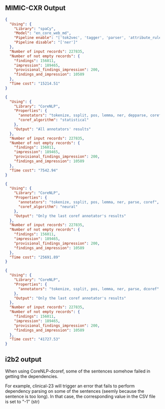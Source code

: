 ## MIMIC-CXR Output

```JSON
{
  "Using": {
    "Library": "spaCy",
    "Model": "en_core_web_md",
    "Pipeline enable": "['tok2vec', 'tagger', 'parser', 'attribute_ruler', 'lemmatizer']",
    "Pipeline disable": "['ner']"
  },
  "Number of input records": 227835,
  "Number of not empty records": {
    "findings": 156011,
    "impression": 189465,
    "provisional_findings_impression": 200,
    "findings_and_impression": 10589
  },
  "Time cost": "15214.51"
}

{
  "Using": {
    "Library": "CoreNLP",
    "Properties": {
      "annotators": "tokenize, ssplit, pos, lemma, ner, depparse, coref",
      "coref_algorithm": "statistical"
    },
    "Output": "All annotators' results"
  },
  "Number of input records": 227835,
  "Number of not empty records": {
    "findings": 156011,
    "impression": 189465,
    "provisional_findings_impression": 200,
    "findings_and_impression": 10589
  },
  "Time cost": "7542.94"
}

{
  "Using": {
    "Library": "CoreNLP",
    "Properties": {
      "annotators": "tokenize, ssplit, pos, lemma, ner, parse, coref",
      "coref_algorithm": "neural"
    },
    "Output": "Only the last coref annotator's results"
  },
  "Number of input records": 227835,
  "Number of not empty records": {
    "findings": 156011,
    "impression": 189465,
    "provisional_findings_impression": 200,
    "findings_and_impression": 10589
  },
  "Time cost": "25691.89"
}

{
  "Using": {
    "Library": "CoreNLP",
    "Properties": {
      "annotators": "tokenize, ssplit, pos, lemma, ner, parse, dcoref"
    },
    "Output": "Only the last coref annotator's results"
  },
  "Number of input records": 227835,
  "Number of not empty records": {
    "findings": 156011,
    "impression": 189465,
    "provisional_findings_impression": 200,
    "findings_and_impression": 10589
  },
  "Time cost": "41727.53"
}
```

## i2b2 output

When using CoreNLP-dcoref, some of the sentences somehow failed in getting the dependencies.

For example, clinical-23 will trigger an error that fails to perform dependency parsing on some of the sentences (seemly because the sentence is too long). In that case, the corresponding value in the CSV file is set to "-1" (str)